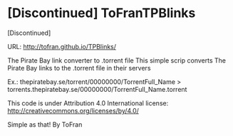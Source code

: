 [Discontinued] ToFranTPBlinks
========

[Discontinued]

URL: http://tofran.github.io/TPBlinks/

The Pirate Bay link converter to .torrent file
This simple scrip converts The Pirate Bay links to the .torrent file in their servers

Ex.:
 thepiratebay.se/torrent/00000000/TorrentFull_Name	>	torrents.thepiratebay.se/00000000/TorrentFull_Name.torrent

This code is under Attribution 4.0 International license: http://creativecommons.org/licenses/by/4.0/
 
Simple as that!
By ToFran